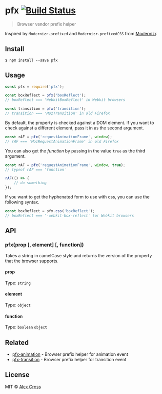 # pfx [![Build Status](https://travis-ci.org/awcross/pfx.svg?branch=master)](https://travis-ci.org/awcross/pfx)

> Browser vendor prefix helper

Inspired by `Modernizr.prefixed` and `Modernizr.prefixedCSS` from [Modernizr](https://modernizr.com).


## Install

```
$ npm install --save pfx
```


## Usage

```js
const pfx = require('pfx');

const boxReflect = pfx('boxReflect');
// boxReflect === 'WebkitBoxReflect' in Webkit browsers

const transition = pfx('transition');
// transition === 'MozTransition' in old Firefox
```

By default, the property is checked against a DOM element. If you want to check against a different element, pass it in as the second argument.

```js
const rAF = pfx('requestAnimationFrame', window);
// rAF === 'MozRequestAnimationFrame' in old Firefox
```

You can also get the *function* by passing in the value `true` as the third argument.

```js
const rAF = pfx('requestAnimationFrame', window, true);
// typeof rAF === 'function'

rAF(() => {
	// do something
});
```

If you want to get the hyphenated form to use with css, you can use the following syntax.

```js
const boxReflect = pfx.css('boxReflect');
// boxReflect === '-webkit-box-reflect' for Webkit browsers
```


## API

### pfx(prop [, element] [, function])

Takes a string in camelCase style and returns the version of the property that the browser supports.

#### prop

Type: `string`

#### element

Type: `object`

#### function

Type: `boolean` `object`


## Related

- [pfx-animation](https://github.com/awcross/pfx-animation) - Browser prefix helper for animation event
- [pfx-transition](https://github.com/awcross/pfx-transition) - Browser prefix helper for transition event


## License

MIT © [Alex Cross](https://alexcross.io)
